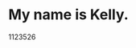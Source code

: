 <!DOCTYPE html>
<html>
<head>
<title>Page Title</title>
</head>
<body>

<h1>My name is Kelly.</h1>
<p>1123526</p>

</body>
</html>
